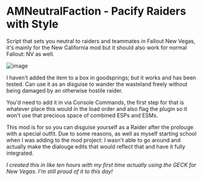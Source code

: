 # AMNeutralFaction - Pacify Raiders with Style
Script that sets you neutral to raiders and teammates in Fallout New Vegas, it's mainly for the New California mod but it should also work for normal Fallout: NV as well.

![image](https://user-images.githubusercontent.com/48234494/233802901-fda002e8-ebd1-41c4-b567-77b496f007ab.png)


I haven't added the item to a box in goodsprings; but it works and has been tested. Can use it as an disguise to wander the wasteland freely without being damaged by an otherwise hostile raider.

You'd need to add it in via Console Commands, the first step for that is whatever place this would in the load order and also flag the plugin so it won't use that precious space of combined ESPs and ESMs.

This mod is for so you can disguise yourself as a Raider after the prolouge with a special outfit. Due to some reasons, as well as myself starting school when I was adding to the mod project: I wasn't able to go around and actually make the dialouge edits that would reflect that and have it fully integrated.

*I created this in like ten hours with my first time actually using the GECK for New Vegas. I'm still proud of it to this day!*

